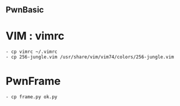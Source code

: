 PwnBasic
--------

# VIM : vimrc
	- cp vimrc ~/.vimrc
	- cp 256-jungle.vim /usr/share/vim/vim74/colors/256-jungle.vim
# PwnFrame
	- cp frame.py ok.py

